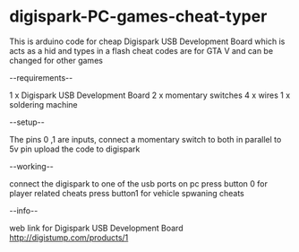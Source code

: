# digispark-PC-games-cheat-typer

This is arduino code for cheap Digispark USB Development Board
which is acts as a hid and types in a flash 
cheat codes are for GTA V and can be changed for other games


--requirements--

1 x Digispark USB Development Board
2 x momentary switches
4 x wires
1 x soldering machine


--setup-- 

The pins 0 ,1 are inputs, connect a momentary switch to both in parallel to 5v pin
upload the code to digispark


--working--

connect the digispark to one of the usb ports on pc
press button 0 for player related cheats
press button1 for vehicle spwaning cheats


--info--

web link for Digispark USB Development Board
http://digistump.com/products/1
